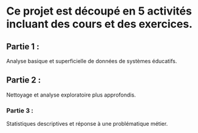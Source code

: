 # Ce projet est découpé en 5 activités incluant des cours et des exercices. 
 
## Partie 1  : 
Analyse basique et superficielle de données de systèmes éducatifs.

## Partie 2 : 
Nettoyage et analyse exploratoire plus approfondis.

### Partie 3 : 
Statistiques descriptives et réponse à une problématique métier. 
